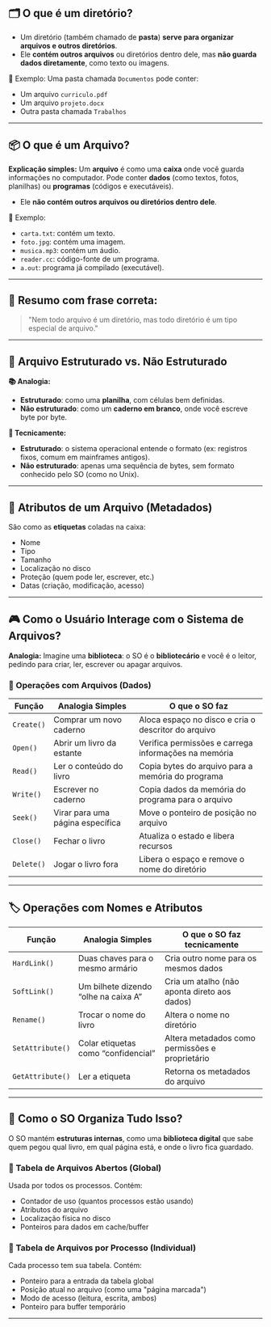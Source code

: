 ## 🗂️ O que é um **diretório**?

* Um diretório (também chamado de **pasta**) **serve para organizar arquivos e outros diretórios**.
* Ele **contém outros arquivos** ou diretórios dentro dele, mas **não guarda dados diretamente**, como texto ou imagens.

📁 Exemplo:
Uma pasta chamada `Documentos` pode conter:

* Um arquivo `curriculo.pdf`
* Um arquivo `projeto.docx`
* Outra pasta chamada `Trabalhos`

---
## 📦 O que é um Arquivo?

**Explicação simples:**
Um **arquivo** é como uma **caixa** onde você guarda informações no computador. Pode conter **dados** (como textos, fotos, planilhas) ou **programas** (códigos e executáveis).
* Ele **não contém outros arquivos ou diretórios dentro dele**.

📄 Exemplo:

* `carta.txt`: contém um texto.
* `foto.jpg`: contém uma imagem.
* `musica.mp3`: contém um áudio.
* `reader.cc`: código-fonte de um programa.
* `a.out`: programa já compilado (executável).
---

## 🧠 Resumo com frase correta:

> "Nem todo arquivo é um diretório, mas todo diretório é um tipo especial de arquivo."

---


## 🧱 Arquivo Estruturado vs. Não Estruturado

**📚 Analogia:**

* **Estruturado**: como uma **planilha**, com células bem definidas.
* **Não estruturado**: como um **caderno em branco**, onde você escreve byte por byte.

**📌 Tecnicamente:**

* **Estruturado**: o sistema operacional entende o formato (ex: registros fixos, comum em mainframes antigos).
* **Não estruturado**: apenas uma sequência de bytes, sem formato conhecido pelo SO (como no Unix).

---

## 📑 Atributos de um Arquivo (Metadados)

São como as **etiquetas** coladas na caixa:

* Nome
* Tipo
* Tamanho
* Localização no disco
* Proteção (quem pode ler, escrever, etc.)
* Datas (criação, modificação, acesso)

---

## 🎮 Como o Usuário Interage com o Sistema de Arquivos?

**Analogia:**
Imagine uma **biblioteca**: o SO é o **bibliotecário** e você é o leitor, pedindo para criar, ler, escrever ou apagar arquivos.

### 🔧 Operações com Arquivos (Dados)

| Função     | Analogia Simples                 | O que o SO faz                                       |
| ---------- | -------------------------------- | ---------------------------------------------------- |
| `Create()` | Comprar um novo caderno          | Aloca espaço no disco e cria o descritor do arquivo  |
| `Open()`   | Abrir um livro da estante        | Verifica permissões e carrega informações na memória |
| `Read()`   | Ler o conteúdo do livro          | Copia bytes do arquivo para a memória do programa    |
| `Write()`  | Escrever no caderno              | Copia dados da memória do programa para o arquivo    |
| `Seek()`   | Virar para uma página específica | Move o ponteiro de posição no arquivo                |
| `Close()`  | Fechar o livro                   | Atualiza o estado e libera recursos                  |
| `Delete()` | Jogar o livro fora               | Libera o espaço e remove o nome do diretório         |

---

## 🏷️ Operações com Nomes e Atributos

| Função           | Analogia Simples                     | O que o SO faz tecnicamente                     |
| ---------------- | ------------------------------------ | ----------------------------------------------- |
| `HardLink()`     | Duas chaves para o mesmo armário     | Cria outro nome para os mesmos dados            |
| `SoftLink()`     | Um bilhete dizendo “olhe na caixa A” | Cria um atalho (não aponta direto aos dados)    |
| `Rename()`       | Trocar o nome do livro               | Altera o nome no diretório                      |
| `SetAttribute()` | Colar etiquetas como “confidencial”  | Altera metadados como permissões e proprietário |
| `GetAttribute()` | Ler a etiqueta                       | Retorna os metadados do arquivo                 |

---

## 🧠 Como o SO Organiza Tudo Isso?

O SO mantém **estruturas internas**, como uma **biblioteca digital** que sabe quem pegou qual livro, em qual página está, e onde o livro fica guardado.

### 📓 Tabela de Arquivos Abertos (Global)

Usada por todos os processos. Contém:

* Contador de uso (quantos processos estão usando)
* Atributos do arquivo
* Localização física no disco
* Ponteiros para dados em cache/buffer

### 👤 Tabela de Arquivos por Processo (Individual)

Cada processo tem sua tabela. Contém:

* Ponteiro para a entrada da tabela global
* Posição atual no arquivo (como uma "página marcada")
* Modo de acesso (leitura, escrita, ambos)
* Ponteiro para buffer temporário

---


